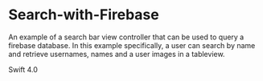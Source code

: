 # Search-with-Firebase
An example of a search bar view controller that can be used to query a firebase database. In this example specifically, a user can search by name and retrieve usernames, names and a user images in a tableview. 

Swift 4.0
